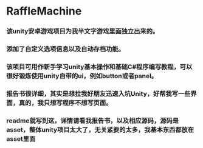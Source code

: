 # RaffleMachine
### 该unity安卓游戏项目为我半文字游戏里面独立出来的。
### 添加了自定义选项信息以及自动存档功能。
### 该项目可用作新手学习unity基本操作和基础C#程序编写教程，可以很好锻炼使用unity自带的ui，例如button或者panel。
### 报告书很详细，其实是想拉我好朋友迅速入坑Unity，好帮我写一些界面，真的，我只想写程序不想写页面。
### readme就写到这，详情请看我报告书，以及相应源码，源码是asset，整体unity项目太大了，无关紧要的太多，我基本东西都放在asset里面
